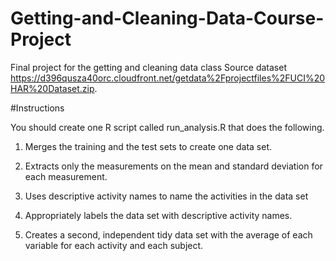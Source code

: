# Getting-and-Cleaning-Data-Course-Project

Final project for the getting and cleaning data class
Source dataset https://d396qusza40orc.cloudfront.net/getdata%2Fprojectfiles%2FUCI%20HAR%20Dataset.zip.

#Instructions

You should create one R script called run_analysis.R that does the following.
1. Merges the training and the test sets to create one data set.

2. Extracts only the measurements on the mean and standard deviation for each measurement.
3. Uses descriptive activity names to name the activities in the data set
4. Appropriately labels the data set with descriptive activity names.
5. Creates a second, independent tidy data set with the average of each variable for each activity and each subject.
